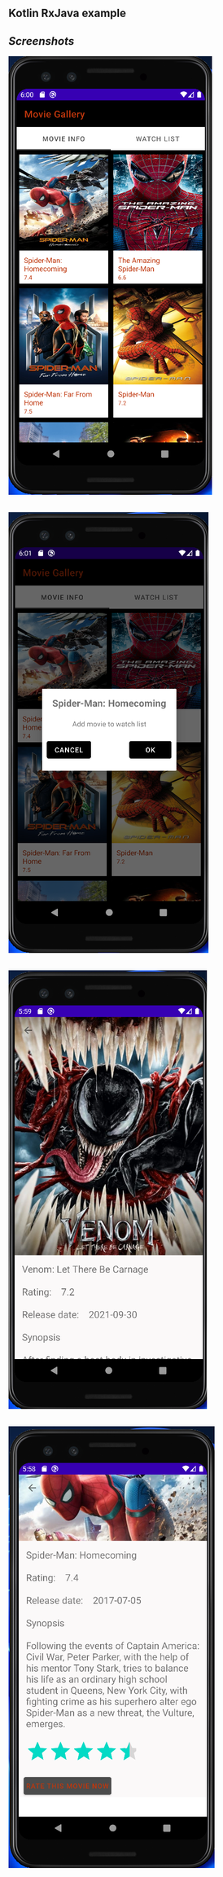 ## Kotlin RxJava example

## _Screenshots_

![MainActivity ss](./screenshots/movie_main_1.png?raw=true "Optional title") <br><br>

![MainActivity ss](./screenshots/movie_main_2.png?raw=true "Optional title") <br><br>

![MainActivity ss](./screenshots/movie_detail_3.png?raw=true "Optional title") <br><br>

![MainActivity ss](./screenshots/movie_detail_2.png?raw=true "Optional title") <br><br>
